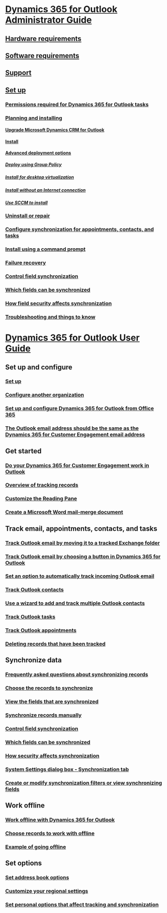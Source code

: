 # [Dynamics 365 for Outlook Administrator Guide](admin-guide/dynamics-365-for-outlook.md)

## [Hardware requirements](admin-guide/hardware-requirements.md)
## [Software requirements](admin-guide/software-requirements.md)
## [Support](admin-guide/support.md)

## [Set up](admin-guide/set-up.md)
### [Permissions required for Dynamics 365 for Outlook tasks](admin-guide/permissions-required-tasks.md)
### [Planning and installing](admin-guide/planning-installing.md)
#### [Upgrade Microsoft Dynamics CRM for Outlook](admin-guide/upgrade.md)
#### [Install](admin-guide/install.md)
#### [Advanced deployment options](admin-guide/advanced-deployment-options.md)
##### [Deploy using Group Policy](admin-guide/deploy-using-group-policy.md)
##### [Install for desktop virtualization](admin-guide/install-desktop-virtualization.md)
##### [Install without an Internet connection](admin-guide/install-without-internet-connection.md)
##### [Use SCCM to install](admin-guide/use-sccm.md)
### [Uninstall or repair](admin-guide/uninstall-or-repair.md)
### [Configure synchronization for appointments, contacts, and tasks](admin-guide/configure-synchronization-appointments-contacts-tasks.md)
### [Install using a command prompt](admin-guide/install-using-command-prompt.md)
### [Failure recovery](admin-guide/failure-recovery.md)
### [Control field synchronization](admin-guide/control-field-synchronization.md)
### [Which fields can be synchronized](admin-guide/which-fields-synchronized.md)
### [How field security affects synchronization](admin-guide/field-security-synchronization.md)
### [Troubleshooting and things to know](admin-guide/troubleshooting-things-to-know.md)

# [Dynamics 365 for Outlook User Guide](user-guide/dynamics-365-outlook-user-s-guide.md) 

## Set up and configure 
### [Set up](user-guide/set-up.md)
### [Configure another organization](user-guide/configure-another-organization.md)
### [Set up and configure Dynamics 365 for Outlook from Office 365](user-guide/set-up-configure-dynamics-365-outlook-office-365.md)
### [The Outlook email address should be the same as the Dynamics 365 for Customer Engagement email address](user-guide/outlook-email-address-should-same.md)

## Get started
### [Do your Dynamics 365 for Customer Engagement work in Outlook](user-guide/dynamics-365-work-outlook.md)
### [Overview of tracking records](user-guide/overview-tracking-records.md)
### [Customize the Reading Pane](user-guide/customize-reading-pane.md)
### [Create a Microsoft Word mail-merge document](user-guide/create-word-mail-merge-document.md)

## Track email, appointments, contacts, and tasks
### [Track Outlook email by moving it to a tracked Exchange folder](user-guide/track-outlook-email-by-moving-it-tracked-exchange-folder.md)
### [Track Outlook email by choosing a button in Dynamics 365 for Outlook](user-guide/track-outlook-email-by-choosing-button.md)
### [Set an option to automatically track incoming Outlook email](user-guide/set-option-automatically-track-incoming-outlook-email.md)
### [Track Outlook contacts](user-guide/track-outlook-contacts.md)
### [Use a wizard to add and track multiple Outlook contacts](user-guide/use-wizard-add-track-multiple-outlook-contacts.md)
### [Track Outlook tasks](user-guide/track-outlook-tasks.md)
### [Track Outlook appointments](user-guide/track-outlook-appointments.md)
### [Deleting records that have been tracked](user-guide/delete-records-that-have-been-tracked.md)

## Synchronize data
### [Frequently asked questions about synchronizing records](user-guide/frequently-asked-questions-synchronizing-records.md)
### [Choose the records to synchronize](user-guide/choose-records-synchronize-exchange.md)
### [View the fields that are synchronized](user-guide/view-fields-synchronized.md)
### [Synchronize records manually](user-guide/synchronize-records-manually.md)
### [Control field synchronization](user-guide/control-field-synchronization-exchange.md)
### [Which fields can be synchronized](user-guide/which-fields-synchronized.md)
### [How security affects synchronization](user-guide/how-security-affects-synchronization-exchange.md)
### [System Settings dialog box - Synchronization tab](user-guide/system-settings-dialog-box-synchronization-tab.md)
### [Create or modify synchronization filters or view synchronizing fields](user-guide/create-modify-synchronization-filters-view-synchronizing-fields.md)

## Work offline
### [Work offline with Dynamics 365 for Outlook](user-guide/work-offline-dynamics-365-outlook.md)
### [Choose records to work with offline](user-guide/choose-records-work-offline.md)
### [Example of going offline](user-guide/example-going-offline.md)

## Set options
### [Set address book options](user-guide/set-address-book-options.md)
### [Customize your regional settings](user-guide/customize-regional-settings.md)
### [Set personal options that affect tracking and synchronization](user-guide/set-personal-options-affect-tracking-synchronization-exchange.md)

